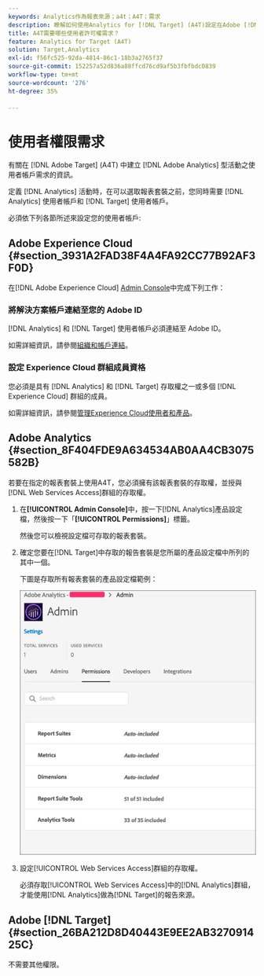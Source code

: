 ```yaml
---
keywords: Analytics作為報表來源；a4t；A4T；需求
description: 瞭解如何使用Analytics for [!DNL Target] (A4T)設定在Adobe [!DNL Target] 中建立Adobe Analytics型活動所需的使用者帳戶需求。
title: A4T需要哪些使用者許可權需求？
feature: Analytics for Target (A4T)
solution: Target,Analytics
exl-id: f56fc525-92da-4814-86c1-18b3a2765f37
source-git-commit: 152257a52d836a88ffcd76cd9af5b3fbfbdc0839
workflow-type: tm+mt
source-wordcount: '276'
ht-degree: 35%

---
```


# 使用者權限需求

有關在 [!DNL Adobe Target] (A4T) 中建立 [!DNL Adobe Analytics] 型活動之使用者帳戶需求的資訊。

定義 [!DNL Analytics] 活動時，在可以選取報表套裝之前，您同時需要 [!DNL Analytics] 使用者帳戶和 [!DNL Target] 使用者帳戶。

必須依下列各節所述來設定您的使用者帳戶:

## Adobe Experience Cloud {#section_3931A2FAD38F4A4FA92CC77B92AF3F0D}

在[!DNL Adobe Experience Cloud] [Admin Console](https://adminconsole.adobe.com)中完成下列工作：

### 將解決方案帳戶連結至您的 Adobe ID

[!DNL Analytics] 和 [!DNL Target] 使用者帳戶必須連結至 Adobe ID。

如需詳細資訊，請參閱[組織和帳戶連結](https://experienceleague.adobe.com/docs/core-services/interface/administration/organizations.html?lang=en)。

### 設定 Experience Cloud 群組成員資格

您必須是具有 [!DNL Analytics] 和 [!DNL Target] 存取權之一或多個 [!DNL Experience Cloud] 群組的成員。

如需詳細資訊，請參閱[管理Experience Cloud使用者和產品](https://experienceleague.adobe.com/docs/core-services/interface/manage-users-and-products/admin-getting-started.html)。

## Adobe Analytics {#section_8F404FDE9A634534AB0AA4CB3075582B}

若要在指定的報表套裝上使用A4T，您必須擁有該報表套裝的存取權，並授與[!DNL Web Services Access]群組的存取權。

1. 在&#x200B;**[!UICONTROL Admin Console]**&#x200B;中，按一下[!DNL Analytics]產品設定檔，然後按一下「**[!UICONTROL Permissions]**」標籤。

   然後您可以檢視設定檔可存取的報表套裝。

1. 確定您要在[!DNL Target]中存取的報告套裝是您所屬的產品設定檔中所列的其中一個。

   下圖是存取所有報表套裝的產品設定檔範例：

   ![Admin Console許可權索引標籤](/help/main/c-integrating-target-with-mac/a4t/assets/permissions-tab.png)

1. 設定[!UICONTROL Web Services Access]群組的存取權。

   必須存取[!UICONTROL Web Services Access]中的[!DNL Analytics]群組，才能使用[!DNL Analytics]做為[!DNL Target]的報告來源。


## Adobe [!DNL Target] {#section_26BA212D8D40443E9EE2AB327091425C}

不需要其他權限。
